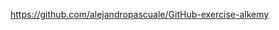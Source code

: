 https://github.com/alejandropascuale/GitHub-exercise-alkemy

<!-- Este es un cambio hecho para el ejercicio numero 6 -->